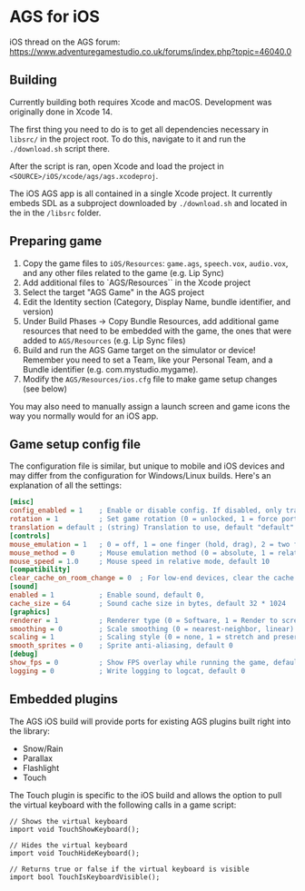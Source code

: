 # AGS for iOS

iOS thread on the AGS forum: https://www.adventuregamestudio.co.uk/forums/index.php?topic=46040.0

## Building

Currently building both requires Xcode and macOS. Development was originally done in Xcode 14.

The first thing you need to do is to get all dependencies necessary in `libsrc/` in the project root.
To do this, navigate to it and run the `./download.sh` script there.

After the script is ran, open Xcode and load the project in `<SOURCE>/iOS/xcode/ags/ags.xcodeproj`.

The iOS AGS app is all contained in a single Xcode project. It currently embeds SDL as a subproject
downloaded by `./download.sh` and located in the in the `/libsrc` folder.

## Preparing game

1. Copy the game files to `iOS/Resources`: `game.ags`, `speech.vox`, `audio.vox`, and any other files related to the game (e.g. Lip Sync)
2. Add additional files to `AGS/Resources`` in the Xcode project
3. Select the target "AGS Game" in the AGS project
4. Edit the Identity section (Category, Display Name, bundle identifier, and version)
5. Under Build Phases -> Copy Bundle Resources, add additional game resources that need to be embedded with the game, the ones that were added to `AGS/Resources` (e.g. Lip Sync files)
4. Build and run the AGS Game target on the simulator or device! Remember you need to set a Team, like your Personal Team, and a Bundle identifier (e.g. com.mystudio.mygame).
5. Modify the `AGS/Resources/ios.cfg` file to make game setup changes (see below)

You may also need to manually assign a launch screen and game icons the way you normally would for an iOS app.

## Game setup config file

The configuration file is similar, but unique to mobile and iOS devices and may differ from the configuration for Windows/Linux builds. Here's an explanation of all the settings:

```ini
[misc]
config_enabled = 1    ; Enable or disable config. If disabled, only translation config is read, default 0
rotation = 1          ; Set game rotation (0 = unlocked, 1 = force portrait, 2 = force landscape), default 0
translation = default ; (string) Translation to use, default "default"
[controls]
mouse_emulation = 1   ; 0 = off, 1 = one finger (hold, drag), 2 = two fingers (tap), default 1
mouse_method = 0      ; Mouse emulation method (0 = absolute, 1 = relative), default 0
mouse_speed = 1.0     ; Mouse speed in relative mode, default 10
[compatibility]
clear_cache_on_room_change = 0  ; For low-end devices, clear the cache when changing rooms (1 = enabled), default 0
[sound]
enabled = 1           ; Enable sound, default 0,
cache_size = 64       ; Sound cache size in bytes, default 32 * 1024
[graphics]
renderer = 1          ; Renderer type (0 = Software, 1 = Render to screen, 2 = Render to texture), default 0
smoothing = 0         ; Scale smoothing (0 = nearest-neighbor, linear) enabled, default 0,
scaling = 1           ; Scaling style (0 = none, 1 = stretch and preserve aspect ratio, 2 stretch to whole screen), default 0
smooth_sprites = 0    ; Sprite anti-aliasing, default 0
[debug]
show_fps = 0          ; Show FPS overlay while running the game, default 0
logging = 0           ; Write logging to logcat, default 0
```

## Embedded plugins

The AGS iOS build will provide ports for existing AGS plugins built right into the library:

* Snow/Rain
* Parallax
* Flashlight
* Touch

The Touch plugin is specific to the iOS build and allows the option to pull
the virtual keyboard with the following calls in a game script:

```agsscript
// Shows the virtual keyboard
import void TouchShowKeyboard();

// Hides the virtual keyboard
import void TouchHideKeyboard();

// Returns true or false if the virtual keyboard is visible
import bool TouchIsKeyboardVisible();
```
